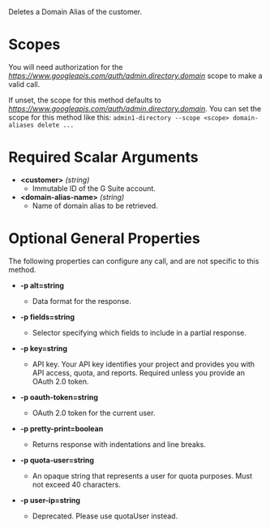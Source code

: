 Deletes a Domain Alias of the customer.
# Scopes

You will need authorization for the *https://www.googleapis.com/auth/admin.directory.domain* scope to make a valid call.

If unset, the scope for this method defaults to *https://www.googleapis.com/auth/admin.directory.domain*.
You can set the scope for this method like this: `admin1-directory --scope <scope> domain-aliases delete ...`
# Required Scalar Arguments
* **&lt;customer&gt;** *(string)*
    - Immutable ID of the G Suite account.
* **&lt;domain-alias-name&gt;** *(string)*
    - Name of domain alias to be retrieved.
# Optional General Properties

The following properties can configure any call, and are not specific to this method.

* **-p alt=string**
    - Data format for the response.

* **-p fields=string**
    - Selector specifying which fields to include in a partial response.

* **-p key=string**
    - API key. Your API key identifies your project and provides you with API access, quota, and reports. Required unless you provide an OAuth 2.0 token.

* **-p oauth-token=string**
    - OAuth 2.0 token for the current user.

* **-p pretty-print=boolean**
    - Returns response with indentations and line breaks.

* **-p quota-user=string**
    - An opaque string that represents a user for quota purposes. Must not exceed 40 characters.

* **-p user-ip=string**
    - Deprecated. Please use quotaUser instead.
